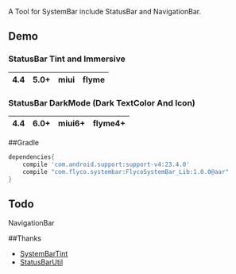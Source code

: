 A Tool for SystemBar include StatusBar and NavigationBar.

## Demo
### StatusBar Tint and Immersive
|4.4|5.0+|miui|flyme|
|:---:|:---:|:---:|:---:|

### StatusBar DarkMode (Dark TextColor And Icon)
|4.4|6.0+|miui6+|flyme4+|
|:---:|:---:|:---:|:---:|

##Gradle

```groovy
dependencies{
    compile 'com.android.support:support-v4:23.4.0'
    compile "com.flyco.systembar:FlycoSystemBar_Lib:1.0.0@aar"
}
```

## Todo
NavigationBar

##Thanks
*   [SystemBarTint](https://github.com/jgilfelt/SystemBarTint)
*   [StatusBarUtil](https://github.com/laobie/StatusBarUtil)

